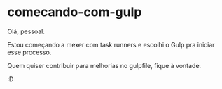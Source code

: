 # comecando-com-gulp

Olá, pessoal. 

Estou começando a mexer com task runners e escolhi o Gulp pra iniciar esse processo.

Quem quiser contribuir para melhorias no gulpfile, fique à vontade.

:D
